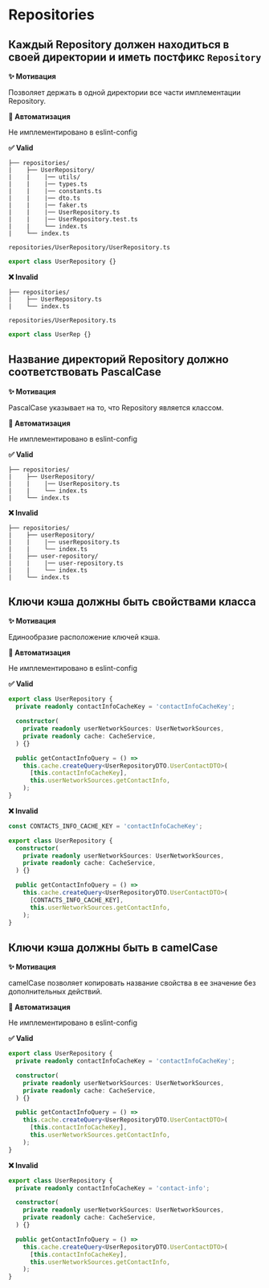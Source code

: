 # Repositories

## Каждый Repository должен находиться в своей директории и иметь постфикс `Repository`

**✨ Мотивация**

Позволяет держать в одной директории все части имплементации Repository.

**🤖 Автоматизация**

Не имплементировано в eslint-config

**✅ Valid**

```
├── repositories/
|    ├── UserRepository/ 
|    |    |── utils/
|    |    |── types.ts
|    |    |── constants.ts
|    |    |── dto.ts
|    |    |── faker.ts
|    |    |── UserRepository.ts
|    |    |── UserRepository.test.ts
|    |    └── index.ts
|    └── index.ts
```

```repositories/UserRepository/UserRepository.ts```
```ts
export class UserRepository {}
```

**❌ Invalid**

```
├── repositories/
|    ├── UserRepository.ts
|    └── index.ts
```

```repositories/UserRepository.ts```
```ts
export class UserRep {}
```

## Название директорий Repository должно соответствовать PascalCase

**✨ Мотивация**

PascalCase указывает на то, что Repository является классом.

**🤖 Автоматизация**

Не имплементировано в eslint-config

**✅ Valid**

```
├── repositories/
|    ├── UserRepository/ 
|    |    |── UserRepository.ts
|    |    └── index.ts
|    └── index.ts
```

**❌ Invalid**

```
├── repositories/
|    ├── userRepository/ 
|    |    |── userRepository.ts
|    |    └── index.ts
|    ├── user-repository/ 
|    |    |── user-repository.ts
|    |    └── index.ts
|    └── index.ts
```

## Ключи кэша должны быть свойствами класса

**✨ Мотивация**

Единообразие расположение ключей кэша.

**🤖 Автоматизация**

Не имплементировано в eslint-config

**✅ Valid**

```ts
export class UserRepository {
  private readonly contactInfoCacheKey = 'contactInfoCacheKey';

  constructor(
    private readonly userNetworkSources: UserNetworkSources,
    private readonly cache: CacheService,
  ) {}

  public getContactInfoQuery = () =>
    this.cache.createQuery<UserRepositoryDTO.UserContactDTO>(
      [this.contactInfoCacheKey],
      this.userNetworkSources.getContactInfo,
    );
}
```

**❌ Invalid**

```ts
const CONTACTS_INFO_CACHE_KEY = 'contactInfoCacheKey';

export class UserRepository {
  constructor(
    private readonly userNetworkSources: UserNetworkSources,
    private readonly cache: CacheService,
  ) {}

  public getContactInfoQuery = () =>
    this.cache.createQuery<UserRepositoryDTO.UserContactDTO>(
      [CONTACTS_INFO_CACHE_KEY],
      this.userNetworkSources.getContactInfo,
    );
}
```

## Ключи кэша должны быть в camelCase

**✨ Мотивация**

camelCase позволяет копировать название свойства в ее значение без дополнительных действий.

**🤖 Автоматизация**

Не имплементировано в eslint-config

**✅ Valid**

```ts
export class UserRepository {
  private readonly contactInfoCacheKey = 'contactInfoCacheKey';

  constructor(
    private readonly userNetworkSources: UserNetworkSources,
    private readonly cache: CacheService,
  ) {}

  public getContactInfoQuery = () =>
    this.cache.createQuery<UserRepositoryDTO.UserContactDTO>(
      [this.contactInfoCacheKey],
      this.userNetworkSources.getContactInfo,
    );
}
```

**❌ Invalid**
```ts
export class UserRepository {
  private readonly contactInfoCacheKey = 'contact-info';

  constructor(
    private readonly userNetworkSources: UserNetworkSources,
    private readonly cache: CacheService,
  ) {}

  public getContactInfoQuery = () =>
    this.cache.createQuery<UserRepositoryDTO.UserContactDTO>(
      [this.contactInfoCacheKey],
      this.userNetworkSources.getContactInfo,
    );
}
```
